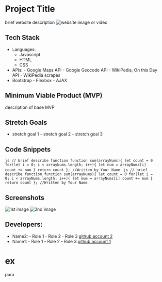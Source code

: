 # Project Title
brief website description
![website image or video](https://www.businessprocessincubator.com/wp-content/uploads/thumbnails/thumbnail-42864.png)
## Tech Stack
- Languages:
  - Javascript
  - HTML
  - CSS
- APIs: - Google Maps API - Google Geocode API - WikiPedia, On this Day API - WikiPedia scrapes
- Bootstrap - Flexbox - AJAX
## Minimum Viable Product (MVP)
description of base MVP
## Stretch Goals
- stretch goal 1 - stretch goal 2 - stretch goal 3
## Code Snippets
```js // brief describe function function sum(arrayNums){ let count = 0 for(let i = 0; i < arrayNums.length; i++){ let num = arrayNums[i] count += num } return count }; //Written by Your Name ```
```js // brief describe function function sum(arrayNums){ let count = 0 for(let i = 0; i < arrayNums.length; i++){ let num = arrayNums[i] count += num } return count }; //Written by Your Name ```
## Screenshots
![1st image](https://www.sitesuite.com.au/images/sitesuite-website-design.jpg)
![2nd image](https://images.ctfassets.net/xiodjcyu2mf8/5AAWL1ZZsY08088HEJBbMU/ab2975109563f91b1d962d30a4133afd/Theme_collage_desktop__1_-min.jpg)
## Developers:
- Name2: - Role 1 - Role 2 - Role 3
[github account 2](https://github.com/)
- Name1: - Role 1 - Role 2 - Role 3
[github account 1](https://github.com/)

# ex
para